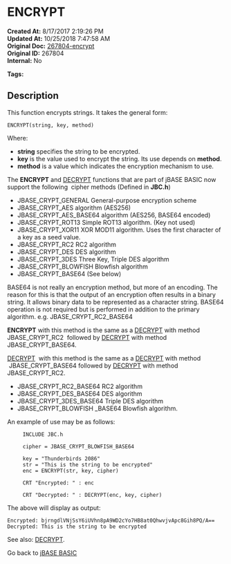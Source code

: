# ENCRYPT

**Created At:** 8/17/2017 2:19:26 PM  
**Updated At:** 10/25/2018 7:47:58 AM  
**Original Doc:** [267804-encrypt](https://docs.jbase.com/36868-jbase-basic/267804-encrypt)  
**Original ID:** 267804  
**Internal:** No  

**Tags:**
<badge text='encryption' vertical='middle' />

## Description

This function encrypts strings. It takes the general form:

```
ENCRYPT(string, key, method)
```

Where:

- **string** specifies the string to be encrypted.
- **key** is the value used to encrypt the string. Its use depends on **method**.
- **method** is a value which indicates the encryption mechanism to use.

The **ENCRYPT** and [DECRYPT](./../decrypt) functions that are part of jBASE BASIC now support the following  cipher methods (Defined in **JBC.h**)

- JBASE\_CRYPT\_GENERAL General-purpose encryption scheme
- JBASE\_CRYPT\_AES algorithm (AES256)
- JBASE\_CRYPT\_AES\_BASE64 algorithm (AES256, BASE64 encoded)
- JBASE\_CRYPT\_ROT13 Simple ROT13 algorithm. (Key not used)
- JBASE\_CRYPT\_XOR11 XOR MOD11 algorithm. Uses the first character of a key as a seed value.
- JBASE\_CRYPT\_RC2 RC2 algorithm
- JBASE\_CRYPT\_DES DES algorithm
- JBASE\_CRYPT\_3DES Three Key, Triple DES algorithm
- JBASE\_CRYPT\_BLOWFISH Blowfish algorithm
- JBASE\_CRYPT\_BASE64 (See below)

BASE64 is not really an encryption method, but more of an encoding. The reason for this is that the output of an encryption often results in a binary string. It allows binary data to be represented as a character string. BASE64 operation is not required but is performed in addition to the primary algorithm. e.g. JBASE\_CRYPT\_RC2\_BASE64

**ENCRYPT** with this method is the same as a [DECRYPT](./../decrypt) with method JBASE\_CRYPT\_RC2  followed by [DECRYPT](./../decrypt) with method JBASE\_CRYPT\_BASE64.

[DECRYPT](./../decrypt)  with this method is the same as a [DECRYPT](./../decrypt) with method  JBASE\_CRYPT\_BASE64 followed by [DECRYPT](./../decrypt) with method JBASE\_CRYPT\_RC2.

- JBASE\_CRYPT\_RC2\_BASE64 RC2 algorithm
- JBASE\_CRYPT\_DES\_BASE64 DES algorithm
- JBASE\_CRYPT\_3DES\_BASE64 Triple DES algorithm
- JBASE\_CRYPT\_BLOWFISH \_BASE64 Blowfish algorithm.

An example of use may be as follows:

```
     INCLUDE JBC.h

     cipher = JBASE_CRYPT_BLOWFISH_BASE64

     key = "Thunderbirds 2086"
     str = "This is the string to be encrypted"
     enc = ENCRYPT(str, key, cipher)

     CRT "Encrypted: " : enc

     CRT "Decrypted: " : DECRYPT(enc, key, cipher)
```

The above will display as output:

```
Encrypted: bjrngdlVNjSsY6iUVhn8pA9WD2cYo7HB8at0QhwvjvApc8Gih8PQ/A==
Decrypted: This is the string to be encrypted
```

See also: [DECRYPT](./../decrypt).

Go back to [jBASE BASIC](./../README.md)
